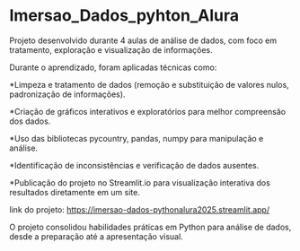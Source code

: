 # Imersao_Dados_pyhton_Alura

Projeto desenvolvido durante 4 aulas de análise de dados, com foco em tratamento, exploração e visualização de informações.

Durante o aprendizado, foram aplicadas técnicas como:

*Limpeza e tratamento de dados (remoção e substituição de valores nulos, padronização de informações).

*Criação de gráficos interativos e exploratórios para melhor compreensão dos dados.

*Uso das bibliotecas pycountry, pandas, numpy para manipulação e análise.

*Identificação de inconsistências e verificação de dados ausentes.

*Publicação do projeto no Streamlit.io para visualização interativa dos resultados diretamente em um site.

link do projeto: https://imersao-dados-pythonalura2025.streamlit.app/

O projeto consolidou habilidades práticas em Python para análise de dados, desde a preparação até a apresentação visual.
